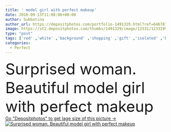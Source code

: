 ```yaml
---
title: ' model girl with perfect makeup'
date: 2016-09-13T11:08:06+00:00
author: Subbotina
author_url: https://depositphotos.com/portfolio-1491329.html?ref=64678756
image: https://st2.depositphotos.com/thumbs/1491329/image/12331/123319954/api_thumb_450.jpg?forcejpeg=true
type: "post"
tags: ['red' ,'white' ,'background' ,'shopping' ,'gift' ,'isolated' ,'beautiful' ,'birthday' ,'holiday' ,'person' ,'girl' ,'young' ,'people' ,'beauty' ,'model' ,'portrait' ,'up' ,'mouth' ,'face' ,'care' ,'brunette' ,'hands' ,'fashion' ,'date' ,'open' ,'skin' ,'emotion' ,'expression' ,'manicure' ,'woman' ,'away' ,'accessories' ,'cosmetic' ,'make' ,'make up' ,'makeup' ,'surprised' ,'advertisement' ,'looking' ,'sexy' ,'sales' ,'advertising' ,'lips' ,'screaming' ,'exited' ,'proposing' ,'headshot' ,'lipstick' ,'ads' ]
categories: 
  - Perfect
---
```

<div aling="center">
            <font size="60"> Surprised woman. Beautiful model girl with perfect makeup</font>   
</div>
<div>
    <a href='https://st2.depositphotos.com/thumbs/1491329/image/12331/123319954/api_thumb_450.jpg?forcejpeg=true?ref=64678756' target=_blank > Go "Depositphotos" to get lage size of this picture ->
        <img href='https://st2.depositphotos.com/thumbs/1491329/image/12331/123319954/api_thumb_450.jpg?forcejpeg=true?ref=64678756' src='https://st2.depositphotos.com/1491329/12331/i/950/depositphotos_123319954-stock-photo-model-girl-with-perfect-makeup.jpg?forcejpeg=true' alt='Surprised woman. Beautiful model girl with perfect makeup' >
    </a>
</div>
